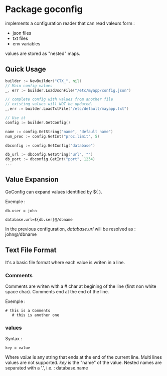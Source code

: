 # Package goconfig
implements a configuration reader that can read valeurs form :
- json files
- txt files
- env variables

values are stored as "nested" maps.

## Quick Usage

```go
builder := NewBuilder("CTX_", nil)
// Main config values
_, err := builder.LoadJsonFile("/etc/myapp/config.json")

// complete config with values from another file
// existing values will NOT be updated.
_,err := builder.LoadTxtFile("/etc/default/mayapp.txt")

// Use it
config := builder.GetConfig()

name := config.GetString("name", "default name")
num_proc := config.GetInt("proc.limit", 5)

dbconfig := config.GetConfig("database")

db_url := dbconfig.GetString("url", "")
db_port := dbconfig.GetInt("port", 1234)
...
```
## Value Expansion
GoConfig can expand values identified by ${ }.

Exemple :
```
db.user = john

database.url=${db.ser}@/dbname
```

In the previous configuration, _database.url_ will be resolved as : john@/dbname


## Text File Format
It's a basic file format where each value is writen in a line.

### Comments
Comments are writen  with a # char at begining of the line (first non white space char). Comments end at the end of the line.

Exemple :

```
# this is a Comments
   # this is another one
```

### values

Syntax :
```
key = value
```

Where _value_ is any string that ends at the end of the current line. Multi lines values are not supported.
_key_ is the "name" of the value. Nested names are separated with a '.', i.e. : database.name
